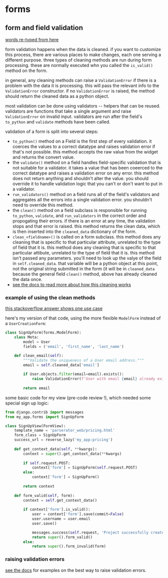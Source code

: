 # forms

## form and field validation
[words re-typed from here](https://docs.djangoproject.com/en/3.2/ref/forms/validation/)

form validation happens when the data is cleaned. if you want to customize this process, there are various places to make changes, each one serving a different purpose. three types of cleaning methods are run during form processing. these are normally executed whn you called the `is_valid()` method on the form. 

in general, any cleaning methods can raise a `ValidationError` if there is a problem with the data it is processing. this will pass the relevant info to the `ValidationError` constructor. if no `ValidationError` is raised, the method should return the cleaned data as a python object.

most validation can be done using validators -- helpers that can be reused. validators are functions that take a single argument and raise `ValidationError` on invalid input. validators are run after the field's `to_python` and `validate` methods have been called.

validation of a form is split into several steps:
- `to_python()` method on a Field is the first step of every validation. it coerces the values to a correct datatype and raises validation error if that's not possible. this method accepts the raw value from the widget and returns the convert value.
- the `validate()` method on a field handles field-specific validation that is not suitable for a validator. it takes a value that has been coeerced to the correct datatype and raises a validation error on any error. this method does not return anything and shouldn't alter the value. you should override it to handle validation logic that you can't or don't want to put in a validator.
- `run_validators()` method on a field runs all of the field's validators and aggregates all the errors into a single validation error. you shouldn't need to override this method.
- the `clean()` method on a field subclass is responsible for running `to_python`, `validate`, and `run_validators` in the correct order and propogating their errors. if there is an error at any time, the validation stops and that error is raised. this method returns the clean data, which is then inserted into the `cleaned_data` dictionary of the form.
- `clean_<fieldname>()` is called on a form subclass. this method does any cleaning that is specific to that particular attribute, unrelated to the type of field that it is. this method does any cleaning that is specific to that particular attibute, unrelated to the type of field that it is. this method isn't passed any parameters. you'll need to look up the valye of the field in `self.cleaned_data`. that variable will be a python object at this point, not the original string submitted in the form (it will be in `cleaned_data` because the general field `clean()` method, above has already cleaned the data once.
- [see the docs to read more about how this cleaning works](https://docs.djangoproject.com/en/3.2/ref/forms/validation/)

### example of using the clean methods
[this stackoverflow answer shows one use case](https://stackoverflow.com/questions/7948750/custom-form-validation#answer-7948998)

here's my version of that code, using the more flexible `ModelForm` instead of a `UserCreationForm`:
```python
class SignUpForm(forms.ModelForm):
    class Meta:
        model = User
        fields = ('email', 'first_name', 'last_name')

    def clean_email(self):
        """Validate the uniqueness of a User email address."""
        email = self.cleaned_data['email']
        
        if User.objects.filter(email=email).exists():
            raise ValidationError(f'User with email {email} already exists.')
        
        return email
```

some basic code for my view (pre-code review !), which needed some special sign up logic:
```python
from django.contrib import messages
from my_app.forms import SignUpForm

class SignUpView(FormView):
    template_name = 'parserator_web/pricing.html'
    form_class = SignUpForm
    success_url = reverse_lazy('my_app:pricing')
    
    def get_context_data(self, **kwargs):
        context = super().get_context_data(**kwargs)
        
        if self.request.POST:
            context['form'] = SignUpForm(self.request.POST)
        else:
            context['form'] = SignUpForm()
            
        return context
    
    def form_valid(self, form):
        context = self.get_context_data()
        
        if context['form'].is_valid():
            user = context['form'].save(commit=False)
            user.username = user.email
            user.save()

            messages.success(self.request, 'Project successfully created!')
            return super().form_valid()
        else:
            return super().form_invalid(form)
```

### raising validation errors
[see the docs](https://docs.djangoproject.com/en/3.2/ref/forms/validation/#raising-validationerror) for examples on the best way to raise validation errors.
